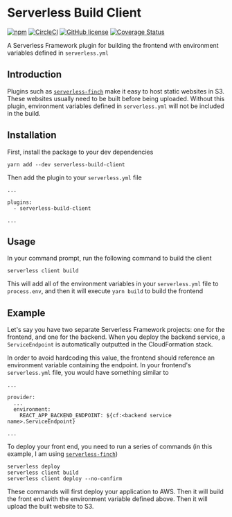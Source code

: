# Serverless Build Client

[![npm](https://img.shields.io/npm/v/serverless-build-client.svg)](https://www.npmjs.com/package/serverless-build-client)
[![CircleCI](https://img.shields.io/circleci/project/github/tgfischer/serverless-build-client.svg)](https://circleci.com/gh/tgfischer/serverless-build-client)
[![GitHub license](https://img.shields.io/github/license/tgfischer/serverless-build-client.svg)](https://github.com/tgfischer/serverless-build-client/blob/master/LICENSE)
[![Coverage Status](https://coveralls.io/repos/github/tgfischer/serverless-build-client/badge.svg?branch=master)](https://coveralls.io/github/tgfischer/serverless-build-client?branch=master)

A Serverless Framework plugin for building the frontend with environment variables defined in `serverless.yml`

## Introduction

Plugins such as [`serverless-finch`](https://github.com/fernando-mc/serverless-finch) make it easy to host static websites in S3. These websites usually need to be built before being uploaded. Without this plugin, environment variables defined in `serverless.yml` will not be included in the build.

## Installation

First, install the package to your dev dependencies

```
yarn add --dev serverless-build-client
```

Then add the plugin to your `serverless.yml` file

```
...

plugins:
  - serverless-build-client

...
```

## Usage

In your command prompt, run the following command to build the client

```
serverless client build
```

This will add all of the environment variables in your `serverless.yml` file to `process.env`, and then it will execute `yarn build` to build the frontend

## Example

Let's say you have two separate Serverless Framework projects: one for the frontend, and one for the backend. When you deploy the backend service, a `ServiceEndpoint` is automatically outputted in the CloudFormation stack.

In order to avoid hardcoding this value, the frontend should reference an environment variable containing the endpoint. In your frontend's `serverless.yml` file, you would have something similar to

```
...

provider:
  ...
  environment:
    REACT_APP_BACKEND_ENDPOINT: ${cf:<backend service name>.ServiceEndpoint}

...
```

To deploy your front end, you need to run a series of commands (in this example, I am using [`serverless-finch`](https://github.com/fernando-mc/serverless-finch))

```
serverless deploy
serverless client build
serverless client deploy --no-confirm
```

These commands will first deploy your application to AWS. Then it will build the front end with the environment variable defined above. Then it will upload the built website to S3.
